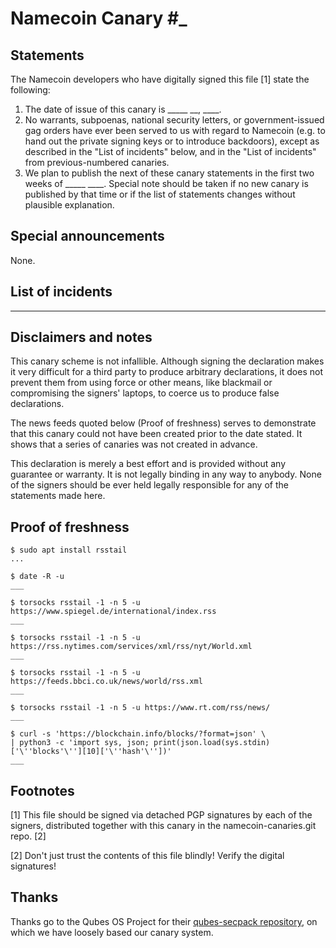 # Namecoin Canary #_

## Statements

The Namecoin developers who have digitally signed this file [1] state the following:

1. The date of issue of this canary is _____  __, ____.
2. No warrants, subpoenas, national security letters, or government-issued gag orders have ever been served to us with regard to Namecoin (e.g. to hand out the private signing keys or to introduce backdoors), except as described in the "List of incidents" below, and in the "List of incidents" from previous-numbered canaries.
3. We plan to publish the next of these canary statements in the first two weeks of _____ ____. Special note should be taken if no new canary is published by that time or if the list of statements changes without plausible explanation.

## Special announcements

None.

## List of incidents

__________

## Disclaimers and notes

This canary scheme is not infallible. Although signing the declaration makes it very difficult for a third party to produce arbitrary declarations, it does not prevent them from using force or other means, like blackmail or compromising the signers' laptops, to coerce us to produce false declarations.

The news feeds quoted below (Proof of freshness) serves to demonstrate that this canary could not have been created prior to the date stated.  It shows that a series of canaries was not created in advance.

This declaration is merely a best effort and is provided without any guarantee or warranty. It is not legally binding in any way to anybody. None of the signers should be ever held legally responsible for any of the statements made here.

## Proof of freshness

~~~
$ sudo apt install rsstail
...

$ date -R -u
___

$ torsocks rsstail -1 -n 5 -u https://www.spiegel.de/international/index.rss
___

$ torsocks rsstail -1 -n 5 -u https://rss.nytimes.com/services/xml/rss/nyt/World.xml
___

$ torsocks rsstail -1 -n 5 -u https://feeds.bbci.co.uk/news/world/rss.xml
___

$ torsocks rsstail -1 -n 5 -u https://www.rt.com/rss/news/
___

$ curl -s 'https://blockchain.info/blocks/?format=json' \
| python3 -c 'import sys, json; print(json.load(sys.stdin)['\''blocks'\''][10]['\''hash'\''])'
___
~~~

## Footnotes

[1] This file should be signed via detached PGP signatures by each of the signers, distributed together with this canary in the namecoin-canaries.git repo. [2]

[2] Don't just trust the contents of this file blindly! Verify the digital signatures!

## Thanks

Thanks go to the Qubes OS Project for their [qubes-secpack repository](https://www.qubes-os.org/security/pack/), on which we have loosely based our canary system.
